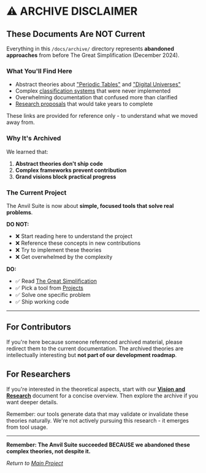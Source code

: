 # ⚠️ ARCHIVE DISCLAIMER

## These Documents Are NOT Current

Everything in this `/docs/archive/` directory represents **abandoned approaches** from before The Great Simplification (December 2024).

### What You'll Find Here

- Abstract theories about ["Periodic Tables"](./periodic-table/README.md) and ["Digital Universes"](./vision/digital-universe-theory.md)
- Complex [classification systems](./research-horizon/03-research-vision/classification-theory/README.md) that were never implemented
- Overwhelming documentation that confused more than clarified
- [Research proposals](./research-horizon/README.md) that would take years to complete

These links are provided for reference only - to understand what we moved away from.

### Why It's Archived

We learned that:
1. **Abstract theories don't ship code**
2. **Complex frameworks prevent contribution**
3. **Grand visions block practical progress**

### The Current Project

The Anvil Suite is now about **simple, focused tools that solve real problems**.

**DO NOT:**
- ❌ Start reading here to understand the project
- ❌ Reference these concepts in new contributions
- ❌ Try to implement these theories
- ❌ Get overwhelmed by the complexity

**DO:**
- ✅ Read [The Great Simplification](../../THE_GREAT_SIMPLIFICATION.md)
- ✅ Pick a tool from [Projects](../../projects/)
- ✅ Solve one specific problem
- ✅ Ship working code

---

## For Contributors

If you're here because someone referenced archived material, please redirect them to the current documentation. The archived theories are intellectually interesting but **not part of our development roadmap**.

## For Researchers

If you're interested in the theoretical aspects, start with our **[Vision and Research](../../VISION.md)** document for a concise overview. Then explore the archive if you want deeper details. 

Remember: our tools generate data that may validate or invalidate these theories naturally. We're not actively pursuing this research - it emerges from tool usage.

---

**Remember: The Anvil Suite succeeded BECAUSE we abandoned these complex theories, not despite it.**

*Return to [Main Project](../../README.md)*
